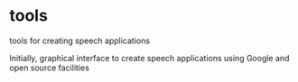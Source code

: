 tools
=====

tools for creating speech applications

Initially, graphical interface to create speech applications using Google and
open source facilities
